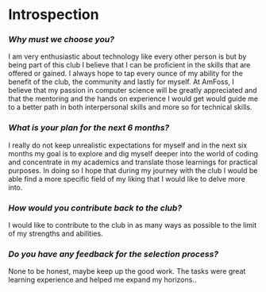  # **Introspection**  

### ***Why must we choose you?***

I am very enthusiastic about technology like every other person is but by being part of this club I believe that I can be proficient in the skills that are offered or gained. I always hope to tap every ounce of my ability for the benefit of the club, the community and lastly for myself. At AmFoss, I believe that my passion in computer science will be greatly appreciated and that the mentoring and the hands on experience I would get would guide me to a better path in both interpersonal skills and more so for technical skills.


### ***What is your plan for the next 6 months?***

I really do not keep unrealistic expectations for myself and in the next six months my goal is to explore and dig myself deeper into the world of coding and concentrate in my academics and translate those learnings for practical purposes. In doing so I hope that during my journey with the club I would be able find a more specific field of my liking that I would like to delve more into.


### ***How would you contribute back to the club?***

I would like to contribute to the club in as many ways as possible to the limit of my strengths and abilities.


### ***Do you have any feedback for the selection process?***

None to be honest, maybe keep up the good work. The tasks were great learning experience and helped me expand my horizons..
